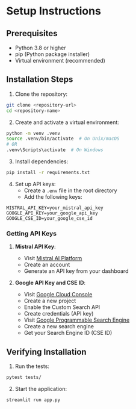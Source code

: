 # Setup Instructions

## Prerequisites

- Python 3.8 or higher
- pip (Python package installer)
- Virtual environment (recommended)

## Installation Steps

1. Clone the repository:
```bash
git clone <repository-url>
cd <repository-name>
```

2. Create and activate a virtual environment:
```bash
python -m venv .venv
source .venv/bin/activate  # On Unix/macOS
# OR
.venv\Scripts\activate  # On Windows
```

3. Install dependencies:
```bash
pip install -r requirements.txt
```

4. Set up API keys:
   - Create a `.env` file in the root directory
   - Add the following keys:
```env
MISTRAL_API_KEY=your_mistral_api_key
GOOGLE_API_KEY=your_google_api_key
GOOGLE_CSE_ID=your_google_cse_id
```

### Getting API Keys

1. **Mistral API Key**:
   - Visit [Mistral AI Platform](https://mistral.ai)
   - Create an account
   - Generate an API key from your dashboard

2. **Google API Key and CSE ID**:
   - Visit [Google Cloud Console](https://console.cloud.google.com)
   - Create a new project
   - Enable the Custom Search API
   - Create credentials (API key)
   - Visit [Google Programmable Search Engine](https://programmablesearch.google.com/about/)
   - Create a new search engine
   - Get your Search Engine ID (CSE ID)

## Verifying Installation

1. Run the tests:
```bash
pytest tests/
```

2. Start the application:
```bash
streamlit run app.py
```
